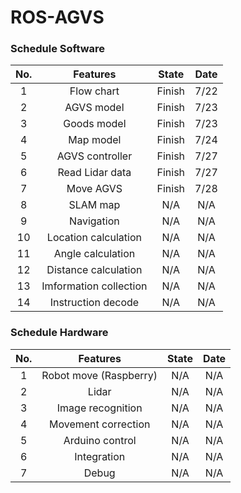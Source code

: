 # ROS-AGVS
### Schedule Software
No.| Features              | State    | Date   |
:-:|:---------------------:|:--------:|:------:|
1  | Flow chart            | Finish   |7/22    |
2  | AGVS model            | Finish   |7/23    |
3  | Goods model           | Finish   |7/23    |
4  | Map model             | Finish   |7/24    |
5  | AGVS controller       | Finish   |7/27    |
6  | Read Lidar data       | Finish   |7/27    |
7  | Move AGVS             | Finish   |7/28    |
8  | SLAM map              | N/A      | N/A    |
9  | Navigation            | N/A      | N/A    |
10 | Location calculation  | N/A      | N/A    |
11 | Angle calculation     | N/A      | N/A    |
12 | Distance calculation  | N/A      | N/A    |
13 | Imformation collection| N/A      | N/A    |
14 | Instruction decode    | N/A      | N/A    |

### Schedule Hardware
No.| Features              | State    | Date   |
:-:|:---------------------:|:--------:|:------:|
1  | Robot move (Raspberry)| N/A      | N/A    |
2  | Lidar                 | N/A      | N/A    |
3  | Image recognition     | N/A      | N/A    |
4  | Movement correction   | N/A      | N/A    |
5  | Arduino control       | N/A      | N/A    |
6  | Integration           | N/A      | N/A    |
7  | Debug                 | N/A      | N/A    |